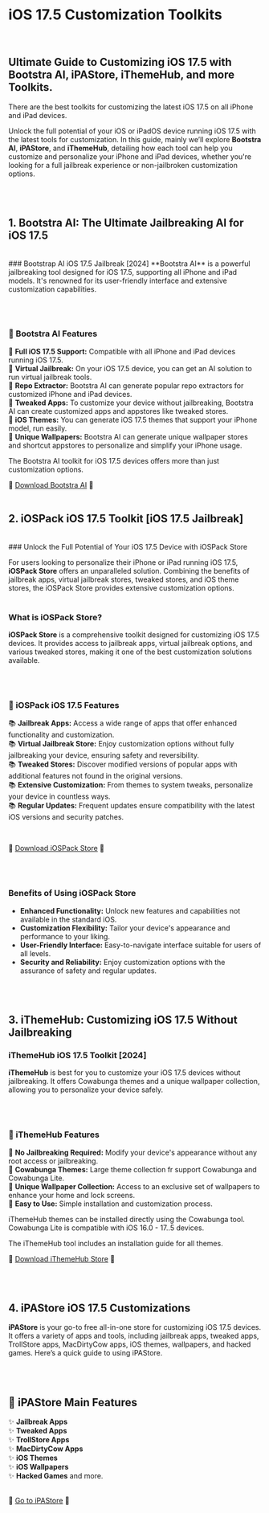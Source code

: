 # iOS 17.5 Customization Toolkits
<br>

## Ultimate Guide to Customizing iOS 17.5 with Bootstra AI, iPAStore, iThemeHub, and more Toolkits.

There are the best toolkits for customizing the latest iOS 17.5 on all iPhone and iPad devices.

Unlock the full potential of your iOS or iPadOS device running iOS 17.5 with the latest tools for customization. In this guide, mainly we’ll explore **Bootstra AI**, **iPAStore**, and **iThemeHub**, detailing how each tool can help you customize and personalize your iPhone and iPad devices, whether you're looking for a full jailbreak experience or non-jailbroken customization options.

<br><br>
## 1. Bootstra AI: The Ultimate Jailbreaking AI for iOS 17.5
<br>
### Bootstrap AI iOS 17.5 Jailbreak [2024]
**Bootstra AI** is a powerful jailbreaking tool designed for iOS 17.5, supporting all iPhone and iPad models. It's renowned for its user-friendly interface and extensive customization capabilities.

<br><br>
### 🎁 Bootstra AI Features
💫 **Full iOS 17.5 Support:** Compatible with all iPhone and iPad devices running iOS 17.5. <br>
💫 **Virtual Jailbreak:** On your iOS 17.5 device, you can get an AI solution to run virtual jailbreak tools.<br>
💫 **Repo Extractor:** Bootstra AI can generate popular repo extractors for customized iPhone and iPad devices. <br>
💫 **Tweaked Apps:** To customize your device without jailbreaking, Bootstra AI can create customized apps and appstores like tweaked stores. <br>
💫 **iOS Themes:** You can generate iOS 17.5 themes that support your iPhone model, run easily. <br>
💫 **Unique Wallpapers:** Bootstra AI can generate unique wallpaper stores and shortcut appstores to personalize and simplify your iPhone usage. <br>

The Bootstra AI toolkit for iOS 17.5 devices offers more than just customization options.
<br>

📱 <a href="https://iospack.com/apps/bootstra-ai/">Download Bootstra AI</a> 🚀
<br><br>

## 2. iOSPack iOS 17.5 Toolkit [iOS 17.5 Jailbreak]
<br>
### Unlock the Full Potential of Your iOS 17.5 Device with iOSPack Store

For users looking to personalize their iPhone or iPad running iOS 17.5, **iOSPack Store** offers an unparalleled solution. Combining the benefits of jailbreak apps, virtual jailbreak stores, tweaked stores, and iOS theme stores, the iOSPack Store provides extensive customization options. 
<br><br>

### What is iOSPack Store?

**iOSPack Store** is a comprehensive toolkit designed for customizing iOS 17.5 devices. It provides access to jailbreak apps, virtual jailbreak options, and various tweaked stores, making it one of the best customization solutions available.

<br><br>

### 🎁 iOSPack iOS 17.5 Features

📚 **Jailbreak Apps:** Access a wide range of apps that offer enhanced functionality and customization. <br>
📚 **Virtual Jailbreak Store:** Enjoy customization options without fully jailbreaking your device, ensuring safety and reversibility. <br>
📚 **Tweaked Stores:** Discover modified versions of popular apps with additional features not found in the original versions. <br>
📚 **Extensive Customization:** From themes to system tweaks, personalize your device in countless ways. <br>
📚 **Regular Updates:** Frequent updates ensure compatibility with the latest iOS versions and security patches. <br> 

<br>

📱 <a href="https://iospack.com/store/">Download iOSPack Store</a> 🚀

<br><br>

### Benefits of Using iOSPack Store

- **Enhanced Functionality:** Unlock new features and capabilities not available in the standard iOS.
- **Customization Flexibility:** Tailor your device's appearance and performance to your liking.
- **User-Friendly Interface:** Easy-to-navigate interface suitable for users of all levels.
- **Security and Reliability:** Enjoy customization options with the assurance of safety and regular updates.

<br><br>
## 3. iThemeHub: Customizing iOS 17.5 Without Jailbreaking

### iThemeHub iOS 17.5 Toolkit [2024]
**iThemeHub** is best for you to customize your iOS 17.5 devices without jailbreaking. It offers Cowabunga themes and a unique wallpaper collection, allowing you to personalize your device safely.

<br><br>

### 🎁 iThemeHub Features
🎨 **No Jailbreaking Required:** Modify your device's appearance without any root access or  jailbreaking. <br>
🎨 **Cowabunga Themes:** Large theme collection fr support Cowabunga and Cowabunga Lite. <br>
🎨 **Unique Wallpaper Collection:** Access to an exclusive set of wallpapers to enhance your home and lock screens. <br>
🎨 **Easy to Use:** Simple installation and customization process. <br>

iThemeHub themes can be installed directly using the Cowabunga tool. Cowabunga Lite is compatible with iOS 16.0 - 17..5 devices.

The iThemeHub tool includes an installation guide for all themes.

📱 <a href="https://iospack.com/ithemehub/">Download iThemeHub Store</a> 🚀

<br><br>

## 4. iPAStore iOS 17.5 Customizations

**iPAStore** is your go-to free all-in-one store for customizing iOS 17.5 devices. It offers a variety of apps and tools, including jailbreak apps, tweaked apps, TrollStore apps, MacDirtyCow apps, iOS themes, wallpapers, and hacked games. Here’s a quick guide to using iPAStore.

<br><br>
## 🎁 iPAStore Main Features

✨ **Jailbreak Apps** <br>
✨ **Tweaked Apps** <br>
✨ **TrollStore Apps** <br>
✨ **MacDirtyCow Apps** <br>
✨ **iOS Themes** <br>
✨ **iOS Wallpapers** <br>
✨ **Hacked Games** and more. <br>

<br>
📱 <a href="https://iexmo.com/ipastore/">Go to iPAStore</a> 🚀

<br><br>
